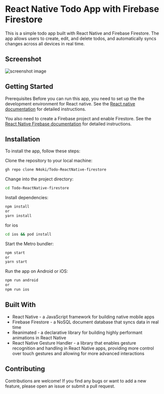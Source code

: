 # React Native Todo App with Firebase Firestore

This is a simple todo app built with React Native and Firebase Firestore. The app allows users to create, edit, and delete todos, and automatically syncs changes across all devices in real time.

## Screenshot

![screenshot image](https://res.cloudinary.com/deevlog/image/upload/c_scale,q_70,w_250/v1677411994/Simulator_Screen_Shot_-_iPhone_14_-_2023-02-26_at_15.54.51_pmih3f.png)

## Getting Started

Prerequisites
Before you can run this app, you need to set up the the development environment for React native. See the [React native documentation](https://reactnative.dev/docs/environment-setup) for detailed instructions.

You also need to create a Firebase project and enable Firestore. See the [React Native Firebase documentation](https://rnfirebase.io/) for detailed instructions.

## Installation

To install the app, follow these steps:

Clone the repository to your local machine:

```bash
gh repo clone N4oki/Todo-ReactNative-firestore
```

Change into the project directory:

``` bash 
cd Todo-ReactNative-firestore
```

Install dependencies:

``` bash
npm install
or
yarn install
```

for ios
``` bash 
cd ios && pod install
```

Start the Metro bundler:

``` bash
npm start
or
yarn start
```

Run the app on Android or iOS:

``` bash
npm run android
or
npm run ios
```

## Built With

- React Native - a JavaScript framework for building native mobile apps
- Firebase Firestore - a NoSQL document database that syncs data in real time
- Reanimated - a declarative library for building highly performant animations in React Native
- React Native Gesture Handler - a library that enables gesture recognition and handling in React Native apps, providing more control over touch gestures and allowing for more advanced interactions

## Contributing

Contributions are welcome! If you find any bugs or want to add a new feature, please open an issue or submit a pull request.
